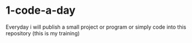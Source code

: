 # 1-code-a-day
Everyday i will publish a small project or program or simply code into this repository (this is my training)
